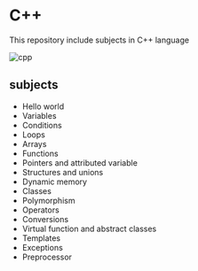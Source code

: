 # C++
This repository include subjects in C++ language

![cpp](https://user-images.githubusercontent.com/29695545/45263784-ff592280-b438-11e8-8922-8f1edb34c551.png)

## subjects

* Hello world
* Variables
*	Conditions
* Loops
* Arrays
* Functions
* Pointers and attributed variable
* Structures and unions
* Dynamic memory
* Classes
* Polymorphism
* Operators
* Conversions
* Virtual function and abstract classes
* Templates
* Exceptions
* Preprocessor

